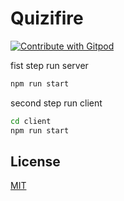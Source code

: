 # Quizifire

<a href="https://gitpod.io/#<your-repository-url>">
  <img
    src="https://img.shields.io/badge/Contribute%20with-Gitpod-908a85?logo=gitpod"
    alt="Contribute with Gitpod"
  />
</a>

fist step run server

```bash
npm run start
```

second step run client

```bash
cd client
npm run start
```

## License

[MIT](https://choosealicense.com/licenses/mit/)